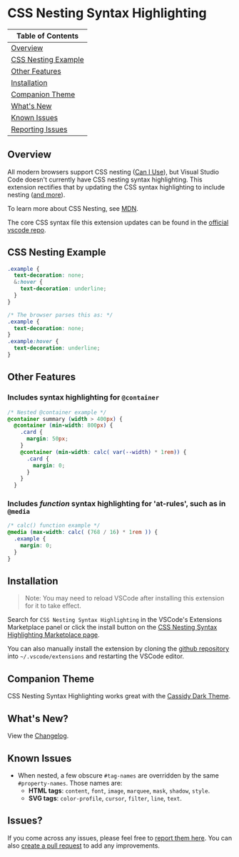 # CSS Nesting Syntax Highlighting

| Table of Contents |
| -- |
| [Overview](#overview) |
| [CSS Nesting Example](#css-nesting-example) |
| [Other Features](#other-features) |
| [Installation](#installation) |
| [Companion Theme](#companion-theme) |
| [What's New](#whats-new) |
| [Known Issues](#known-issues) |
| [Reporting Issues](#issues) |

## Overview

All modern browsers support CSS nesting ([Can I Use](https://caniuse.com/css-nesting)), but Visual Studio Code doesn't currently have CSS nesting syntax highlighting. This extension rectifies that by updating the CSS syntax highlighting to include nesting ([and more](#other-features)).

To learn more about CSS Nesting, see [MDN](https://developer.mozilla.org/en-US/docs/Web/CSS/CSS_nesting).

The core CSS syntax file this extension updates can be found in the [official vscode repo](https://github.com/Microsoft/vscode/blob/main/extensions/css/syntaxes/css.tmLanguage.json).

## CSS Nesting Example

```css
.example {
  text-decoration: none;
  &:hover {
    text-decoration: underline;
  }
}

/* The browser parses this as: */
.example {
  text-decoration: none;
}
.example:hover {
  text-decoration: underline;
}
```

## Other Features

### Includes syntax highlighting for `@container`

```css
/* Nested @container example */
@container summary (width > 400px) {
  @container (min-width: 800px) {
    .card {
      margin: 50px;
    }
    @container (min-width: calc( var(--width) * 1rem)) {
      .card {
        margin: 0;
      }
    }
  }
```

### Includes _function_ syntax highlighting for 'at-rules', such as in `@media`

```css
/* calc() function example */
@media (max-width: calc( (768 / 16) * 1rem )) {
  .example {
    margin: 0;
  }
}
```

## Installation

> Note: You may need to reload VSCode after installing this extension for it to take effect.

Search for `CSS Nesting Syntax Highlighting` in the VSCode's Extensions Marketplace panel or click the install button on the [CSS Nesting Syntax Highlighting Marketplace page](https://marketplace.visualstudio.com/items?itemName=jacobcassidy.css-nesting-syntax-highlighting).

You can also manually install the extension by cloning the [github repository](https://github.com/jacobcassidy/vscode-css-nesting-syntax-highlighting) into `~/.vscode/extensions` and restarting the VSCode editor.

## Companion Theme

CSS Nesting Syntax Highlighting works great with the [Cassidy Dark Theme](https://marketplace.visualstudio.com/items?itemName=jacobcassidy.cassidy-dark).

## What's New?

View the [Changelog](https://github.com/jacobcassidy/vscode-css-nesting-syntax-highlighting/blob/main/CHANGELOG.md).

## Known Issues

- When nested, a few obscure `#tag-names` are overridden by the same `#property-names`. Those names are:
  - **HTML tags**: `content`, `font`, `image`, `marquee`, `mask`, `shadow`, `style`.
  - **SVG tags**: `color-profile`, `cursor`, `filter`, `line`, `text`.

## Issues?

If you come across any issues, please feel free to [report them here](https://github.com/jacobcassidy/vscode-css-nesting-syntax-highlighting/issues). You can also [create a pull request](https://github.com/jacobcassidy/vscode-css-nesting-syntax-highlighting/pulls) to add any improvements.

